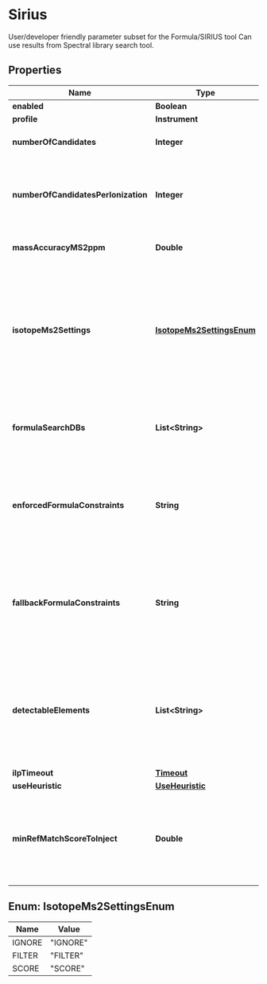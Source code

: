 

# Sirius

User/developer friendly parameter subset for the Formula/SIRIUS tool  Can use results from Spectral library search tool.

## Properties

| Name                                | Type | Description | Notes |
|-------------------------------------| ------------- | ------------- | -------------|
| **enabled**                         | **Boolean** | tags whether the tool is enabled |  [optional] |
| **profile**                         | **Instrument** |  |  [optional] |
| **numberOfCandidates**              | **Integer** | Number of formula candidates to keep as result list (Formula Candidates). |  [optional] |
| **numberOfCandidatesPerIonization** | **Integer** | Use this parameter if you want to force SIRIUS to report at least  NumberOfCandidatesPerIonization results per ionization.  if &lt;&#x3D; 0, this parameter will have no effect and just the top  NumberOfCandidates results will be reported. |  [optional] |
| **massAccuracyMS2ppm**              | **Double** | Maximum allowed mass deviation. Only molecular formulas within this mass window are considered. |  [optional] |
| **isotopeMs2Settings**              | [**IsotopeMs2SettingsEnum**](#IsotopeMs2SettingsEnum) | Specify how isotope patterns in MS/MS should be handled.  &lt;p&gt;  FILTER: When filtering is enabled, molecular formulas are excluded if their  theoretical isotope pattern does not match the theoretical one, even if their MS/MS pattern has high score.  &lt;p&gt;  SCORE: Use them for SCORING. To use this the instrument should produce clear MS/MS isotope patterns  &lt;p&gt;  IGNORE: Ignore that there might be isotope patterns in MS/MS |  [optional] |
| **formulaSearchDBs**                | **List&lt;String&gt;** | List Structure database to extract molecular formulas from to reduce formula search space.  SIRIUS is quite good at de novo formula annotation, so only enable if you have a good reason. |  [optional] |
| **enforcedFormulaConstraints**      | **String** | These configurations hold the information how to autodetect elements based on the given formula constraints.  Note: If the compound is already assigned to a specific molecular formula, this annotation is ignored.  &lt;p&gt;  Enforced: Enforced elements are always considered |  [optional] |
| **fallbackFormulaConstraints**      | **String** | These configurations hold the information how to autodetect elements based on the given formula constraints.  Note: If the compound is already assigned to a specific molecular formula, this annotation is ignored.  &lt;p&gt;  Fallback: Fallback elements are used, if the auto-detection fails (e.g. no isotope pattern available) |  [optional] |
| **detectableElements**              | **List&lt;String&gt;** | These configurations hold the information how to autodetect elements based on the given formula constraints.  Note: If the compound is already assigned to a specific molecular formula, this annotation is ignored.  &lt;p&gt;  Detectable: Detectable elements are added to the chemical alphabet, if there are indications for them (e.g. in isotope pattern) |  [optional] |
| **ilpTimeout**                      | [**Timeout**](Timeout.md) |  |  [optional] |
| **useHeuristic**                    | [**UseHeuristic**](UseHeuristic.md) |  |  [optional] |
| **minRefMatchScoreToInject**        | **Double** | Similarity Threshold to inject formula candidates no matter which score/rank they have or which filter settings are applied.  If threshold &gt;&#x3D; 0 formulas candidates with reference spectrum similarity above the threshold will be injected.  If NULL injection is disables. |  [optional] |



## Enum: IsotopeMs2SettingsEnum

| Name | Value |
|---- | -----|
| IGNORE | &quot;IGNORE&quot; |
| FILTER | &quot;FILTER&quot; |
| SCORE | &quot;SCORE&quot; |



